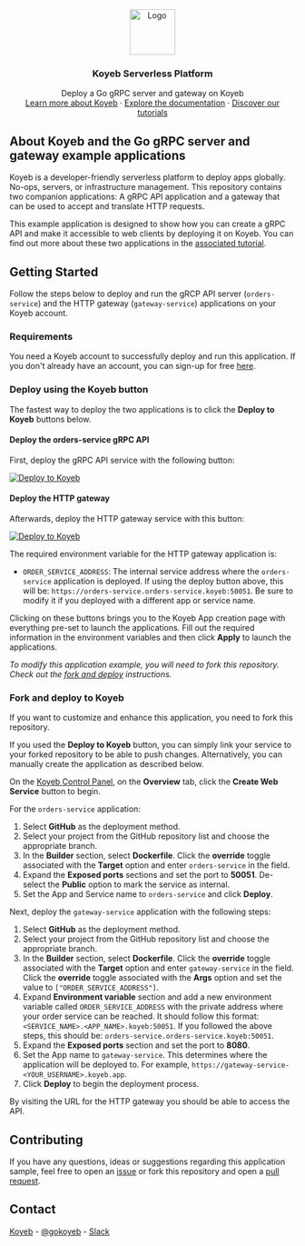 <div align="center">
  <a href="https://koyeb.com">
    <img src="https://www.koyeb.com/static/images/icons/koyeb.svg" alt="Logo" width="80" height="80">
  </a>
  <h3 align="center">Koyeb Serverless Platform</h3>
  <p align="center">
    Deploy a Go gRPC server and gateway on Koyeb
    <br />
    <a href="https://koyeb.com">Learn more about Koyeb</a>
    ·
    <a href="https://koyeb.com/docs">Explore the documentation</a>
    ·
    <a href="https://koyeb.com/tutorials">Discover our tutorials</a>
  </p>
</div>

## About Koyeb and the Go gRPC server and gateway example applications

Koyeb is a developer-friendly serverless platform to deploy apps globally. No-ops, servers, or infrastructure management.  This repository contains two companion applications: A gRPC API application and a gateway that can be used to accept and translate HTTP requests.

This example application is designed to show how you can create a gRPC API and make it accessible to web clients by deploying it on Koyeb.  You can find out more about these two applications in the [associated tutorial](https://www.koyeb.com/tutorials/build-a-grpc-api-using-go-and-grpc-gateway).

## Getting Started

Follow the steps below to deploy and run the gRCP API server (`orders-service`) and the HTTP gateway (`gateway-service`) applications on your Koyeb account.

### Requirements

You need a Koyeb account to successfully deploy and run this application. If you don't already have an account, you can sign-up for free [here](https://app.koyeb.com/auth/signup).

### Deploy using the Koyeb button

The fastest way to deploy the two applications is to click the **Deploy to Koyeb** buttons below.

#### Deploy the orders-service gRPC API

First, deploy the gRPC API service with the following button:

[![Deploy to Koyeb](https://www.koyeb.com/static/images/deploy/button.svg)](https://app.koyeb.com/deploy?name=orders-service&type=git&repository=koyeb%2Fexample-go-grpc-gateway&branch=main&builder=dockerfile&target=orders-service&ports=50051%3Bhttp%3B%2F)

#### Deploy the HTTP gateway

Afterwards, deploy the HTTP gateway service with this button:

[![Deploy to Koyeb](https://www.koyeb.com/static/images/deploy/button.svg)](https://app.koyeb.com/deploy?name=gateway-service&type=git&repository=koyeb%2Fexample-go-grpc-gateway&branch=main&builder=dockerfile&args=ORDER_SERVICE_ADDRESS&target=gateway-service&env%5BORDER_SERVICE_ADDRESS%5D=orders-service.orders-service.koyeb%3A50051&ports=8080%3Bhttp%3B%2F)

The required environment variable for the HTTP gateway application is:

* `ORDER_SERVICE_ADDRESS`: The internal service address where the `orders-service` application is deployed.  If using the deploy button above, this will be: `https://orders-service.orders-service.koyeb:50051`.  Be sure to modify it if you deployed with a different app or service name.

Clicking on these buttons brings you to the Koyeb App creation page with everything pre-set to launch the applications.  Fill out the required information in the environment variables and then click **Apply** to launch the applications.

_To modify this application example, you will need to fork this repository. Check out the [fork and deploy](#fork-and-deploy-to-koyeb) instructions._

### Fork and deploy to Koyeb

If you want to customize and enhance this application, you need to fork this repository.

If you used the **Deploy to Koyeb** button, you can simply link your service to your forked repository to be able to push changes.  Alternatively, you can manually create the application as described below.

On the [Koyeb Control Panel](//app.koyeb.com/apps), on the **Overview** tab, click the **Create Web Service** button to begin.

For the `orders-service` application:

1. Select **GitHub** as the deployment method.
2. Select your project from the GitHub repository list and choose the appropriate branch.
3. In the **Builder** section, select **Dockerfile**.  Click the **override** toggle associated with the **Target** option and enter `orders-service` in the field.
4. Expand the **Exposed ports** sections and set the port to **50051**.  De-select the **Public** option to mark the service as internal.
5. Set the App and Service name to `orders-service` and click **Deploy**.

Next, deploy the `gateway-service` application with the following steps:

1. Select **GitHub** as the deployment method.
2. Select your project from the GitHub repository list and choose the appropriate branch.
3. In the **Builder** section, select **Dockerfile**.  Click the **override** toggle associated with the **Target** option and enter `gateway-service` in the field.  Click the **override** toggle associated with the **Args** option and set the value to `["ORDER_SERVICE_ADDRESS"]`.
4. Expand **Environment variable** section and add a new environment variable called `ORDER_SERVICE_ADDRESS` with the private address where your order service can be reached.  It should follow this format: `<SERVICE_NAME>.<APP_NAME>.koyeb:50051`.  If you followed the above steps, this should be: `orders-service.orders-service.koyeb:50051`.
5. Expand the **Exposed ports** section and set the port to **8080**.
8. Set the App name to `gateway-service`. This determines where the application will be deployed to. For example, `https://gateway-service-<YOUR_USERNAME>.koyeb.app`.
9. Click **Deploy** to begin the deployment process.

By visiting the URL for the HTTP gateway you should be able to access the API.

## Contributing

If you have any questions, ideas or suggestions regarding this application sample, feel free to open an [issue](//github.com//koyeb/example-go-grpc-gateway/issues) or fork this repository and open a [pull request](//github.com/koyeb/example-go-grpc-gateway/pulls).

## Contact

[Koyeb](https://www.koyeb.com) - [@gokoyeb](https://twitter.com/gokoyeb) - [Slack](http://slack.koyeb.com/)
